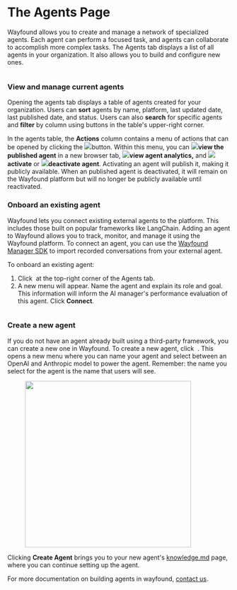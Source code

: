 # The Agents Page

Wayfound allows you to create and manage a network of specialized agents. Each agent can perform a focused task, and agents can collaborate to accomplish more complex tasks. The Agents tab displays a list of all agents in your organization. It also allows you to build and configure new ones.



<figure><img src="../.gitbook/assets/Screenshot 2024-12-03 at 2.24.51 PM.png" alt=""><figcaption></figcaption></figure>

### View and manage current agents

Opening the agents tab displays a table of agents created for your organization. Users can **sort** agents by name, platform, last updated date, last published date, and status. Users can also <img src="../.gitbook/assets/Screenshot 2024-09-18 at 2.35.20 PM.png" alt="" data-size="line">**search** for specific agents and <img src="../.gitbook/assets/Screenshot 2024-09-18 at 2.36.40 PM.png" alt="" data-size="line">**filter** by column using buttons in the table's upper-right corner.

In the agents table, the **Actions** column contains a menu of actions that can be opened by clicking the ![](<../.gitbook/assets/Screenshot 2024-10-03 at 11.50.27 AM.png>)button. Within this menu, you can ![](<../.gitbook/assets/Screenshot 2024-10-03 at 11.49.43 AM (1).png>)**view the published agent** in a new browser tab, ![](<../.gitbook/assets/Screenshot 2024-10-03 at 11.49.47 AM.png>)**view agent analytics,** and ![](<../.gitbook/assets/Screenshot 2024-10-03 at 12.00.44 PM.png>)**activate** or ![](<../.gitbook/assets/Screenshot 2024-10-03 at 11.49.51 AM.png>)**deactivate agent**. Activating an agent will publish it, making it publicly available. When an published agent is deactivated, it will remain on the Wayfound platform but will no longer be publicly available until reactivated.

### Onboard an existing agent

Wayfound lets you connect existing external agents to the platform. This includes those built on popular frameworks like LangChain. Adding an agent to Wayfound allows you to track, monitor, and manage it using the Wayfound platform. To connect an agent, you can use the [Wayfound Manager SDK](connection.md) to import recorded conversations from your external agent.

To onboard an existing agent:

1. Click <img src="../.gitbook/assets/Screenshot 2024-11-25 at 12.27.06 PM.png" alt="" data-size="line"> at the top-right corner of the Agents tab.
2. A new menu will appear. Name the agent and explain its role and goal. This information will inform the AI manager's performance evaluation of this agent. Click **Connect**.

<figure><img src="../.gitbook/assets/Screenshot 2025-03-10 at 11.22.47 AM.png" alt=""><figcaption></figcaption></figure>

### Create a new agent

If you do not have an agent already built using a third-party framework, you can create a new one in Wayfound. To create a new agent, click <img src="../.gitbook/assets/Screenshot 2024-11-25 at 12.27.29 PM.png" alt="" data-size="line"> . This opens a new menu where you can name your agent and select between an OpenAI and Anthropic model to power the agent. Remember: the name you select for the agent is the name that users will see.

<figure><img src="../.gitbook/assets/Screenshot 2024-09-11 at 2.01.15 PM.png" alt="" width="375"><figcaption></figcaption></figure>

Clicking **Create Agent** brings you to your new agent's [knowledge.md](../knowledge.md "mention") page, where you can continue setting up the agent.

For more documentation on building agents in wayfound, [contact us](https://www.wayfound.ai/get-started).
